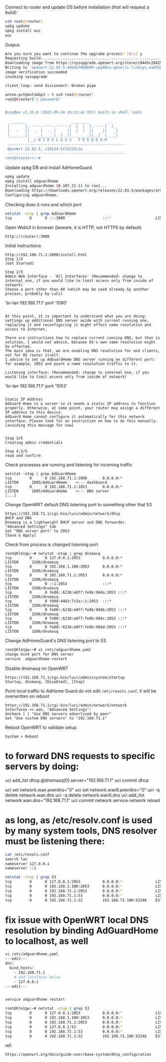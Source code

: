 Connect to router and update OS before installation (that will request a build)
```bash
ssh root@(router)
opkg update
opkg install auc
auc
```

Output:
```bash
Are you sure you want to continue the upgrade process? [N/y] y
Requesting build........................................................................
Downloading image from https://sysupgrade.openwrt.org/store/c0445c2842532e39e98efeede77b6731/openwrt-22.03.5-4deda7068699-ipq40xx-generic-linksys_ea6350v3-squashfs-sysupgrade.bin
Writing to 'openwrt-22.03.5-4deda7068699-ipq40xx-generic-linksys_ea6350v3-squashfs-sysupgrade.bin'
image verification succeeded
invoking sysupgrade

client_loop: send disconnect: Broken pipe

anton-pvt@ant1mbp3 ~ % ssh root@(router)
root@(router)'s password:


BusyBox v1.35.0 (2023-09-24 19:31:42 UTC) built-in shell (ash)

  _______                     ________        __
 |       |.-----.-----.-----.|  |  |  |.----.|  |_
 |   -   ||  _  |  -__|     ||  |  |  ||   _||   _|
 |_______||   __|_____|__|__||________||__|  |____|
          |__| W I R E L E S S   F R E E D O M
 -----------------------------------------------------
 OpenWrt 22.03.5, r20134-5f15225c1e
 -----------------------------------------------------
root@(router):~#
```

Update opkg DB and install AdHomeGuard
```bash
opkg update
opkg install adguardhome
Installing adguardhome (0.107.21-1) to root...
Downloading https://downloads.openwrt.org/releases/22.03.5/packages/arm_cortex-a7_neon-vfpv4/packages/adguardhome_0.107.21-1_arm_cortex-a7_neon-vfpv4.ipk
Configuring adguardhome.
```

Checking does it runs and which port
```bash
netstat -ntap | grep AdGuardHome
tcp        0      0 :::3000                 :::*                    LISTEN      2885/AdGuardHome
```


Open WebUI in browser (beware, it is HTTP, not HTTPS by default)
```
http://(router):3000
```


Initial instructions
```
http://192.168.71.1:3000/install.html
Step 1/5
[Get Started]

Step 2/5
Admin Web Interface - 'All Interfaces' (Recommended: change to internal one, if you would like to limit access only from inside of network)
Choose a port other than 80 (which may be used already by another process, probably by LuCi)
```
'br-lan 192.168.71.1' port '1080'
```

At this point, it is important to understand what you are doing:
settings up additional DNS server aside with current running one, replacing it and reconfiguring it might effect name resolution and access to Internet.

There are instructions how to replace current running DNS, but that is solution, I would not advice, because OS's own name resolution might be effected.
The main idea is that, we are enabling DNS resolution for end clients, not for OS router itself.
I advice to set up AdGuardHome DNS server running on different port: for example, 1053 and point a name resolution traffic to it.

Listening interface: (Recommended: change to internal one, if you would like to limit access only from inside of network)
```
'br-lan 192.168.71.1' port '1053'
```

Static IP Address
AdGuard Home is a server so it needs a static IP address to function properly. Otherwise, at some point, your router may assign a different IP address to this device.
AdGuard Home cannot configure it automatically for this network interface. Please look for an instruction on how to do this manually.
[avoiding this message for now]


Step 3/5
Creating admin credentials

Step 4,5/5
read and confirm

```


Check processes are running and listening for incoming traffic
```
netstat -ntap | grep AdGuardHome
tcp        0      0 192.168.71.1:1080       0.0.0.0:*               LISTEN      2885/AdGuardHome    <--- dashboard
tcp        0      0 192.168.71.1:1053       0.0.0.0:*               LISTEN      2885/AdGuardHome    <--- DNS server
[...]
```

Change OpenWRT default DNS listening port to something other that 53
```
https://192.168.71.1/cgi-bin/luci/admin/network/dhcp
DHCP and DNS
Dnsmasq is a lightweight DHCP server and DNS forwarder.
"Advanced Settings" tab
Set "DNS server port" to 2053
[Save & Apply]
```

Check from process is changed listening port
```
root@hlm1gw:~# netstat -ntap | grep dnsmasq
tcp        0      0 127.0.0.1:2053          0.0.0.0:*               LISTEN      3206/dnsmasq
tcp        0      0 192.168.1.100:2053      0.0.0.0:*               LISTEN      3206/dnsmasq
tcp        0      0 192.168.71.1:2053       0.0.0.0:*               LISTEN      3206/dnsmasq
tcp        0      0 ::1:2053                :::*                    LISTEN      3206/dnsmasq
tcp        0      0 fe80::6238:e0ff:fe9b:984a:2053 :::*                    LISTEN      3206/dnsmasq
tcp        0      0 fd98:4463:7c5a::1:2053  :::*                    LISTEN      3206/dnsmasq
tcp        0      0 fe80::6238:e0ff:fe9b:984b:2053 :::*                    LISTEN      3206/dnsmasq
tcp        0      0 fe80::6238:e0ff:fe9b:984c:2053 :::*                    LISTEN      3206/dnsmasq
tcp        0      0 fe80::6238:e0ff:fe9b:984d:2053 :::*                    LISTEN      3206/dnsmasq
```

Change AdHomeGuard's DNS listening port to 53.
```bash
root@hlm1gw:~# vi /etc/adguardhome.yaml
change bind port for DNS server
service  adguardhome restart
```


Disable dnsmasq on OpenWRT
```
https://192.168.71.1/cgi-bin/luci/admin/system/startup
Startup, dnsmasq, [Disabled], [Stop]
```


Point local traffic to AdHome Guard
do not edit ```/etc/resolv.conf```, it will be overwritten on reboot
```
https://192.168.71.1/cgi-bin/luci/admin/network/network
Interfaces >> wan, "Advanced Settings":
Uncheck [ ] "Use DNS servers advertised by peer"
Set "Use custom DNS servers" to "192.168.71.1"
```

Reboot OpenWRT to validate setup
```
System > Reboot
```




# to forward DNS requests to specific servers by doing:
uci add_list dhcp.@dnsmasq[0].server="192.168.71.1"
uci commit dhcp


uci set network.wan.peerdns="0"
uci set network.wan6.peerdns="0"
uci -q delete network.wan.dns
uci -q delete network.wan6.dns
uci add_list network.wan.dns="192.168.71.1"
uci commit network
service network reload


# as long, as /etc/resolv.conf is used by many system tools, DNS resolver must be listening there:
```bash
cat /etc/resolv.conf
search lan
nameserver 127.0.0.1
nameserver ::1

netstat -ntap | grep 53
tcp        0      0 127.0.0.1:2053          0.0.0.0:*               LISTEN      4405/dnsmasq
tcp        0      0 192.168.1.100:2053      0.0.0.0:*               LISTEN      4405/dnsmasq
tcp        0      0 192.168.71.1:2053       0.0.0.0:*               LISTEN      4405/dnsmasq
tcp        0      0 192.168.71.1:53         0.0.0.0:*               LISTEN      1128/AdGuardHome
tcp        0      0 192.168.71.1:22         192.168.71.106:53246    ESTABLISHED 3810/dropbear
```

# fix issue with OpenWRT local DNS resolution by binding AdGuardHome to localhost, as well

```bash
vi /etc/adguardhome.yaml
---edit---
dns:
  bind_hosts:
    - 192.168.71.1
    # add localhost below
    - 127.0.0.1
---edit---


service adguardhome restart

root@hlm1gw:~# netstat -ntap | grep 53
tcp        0      0 127.0.0.1:2053          0.0.0.0:*               LISTEN      4405/dnsmasq
tcp        0      0 192.168.1.100:2053      0.0.0.0:*               LISTEN      4405/dnsmasq
tcp        0      0 192.168.71.1:2053       0.0.0.0:*               LISTEN      4405/dnsmasq
tcp        0      0 127.0.0.1:53            0.0.0.0:*               LISTEN      5093/AdGuardHome <<
tcp        0      0 192.168.71.1:53         0.0.0.0:*               LISTEN      5093/AdGuardHome
tcp        0      0 192.168.71.1:22         192.168.71.106:53246    ESTABLISHED 3810/dropbear
```



ref:
```
https://openwrt.org/docs/guide-user/base-system/dhcp_configuration
```